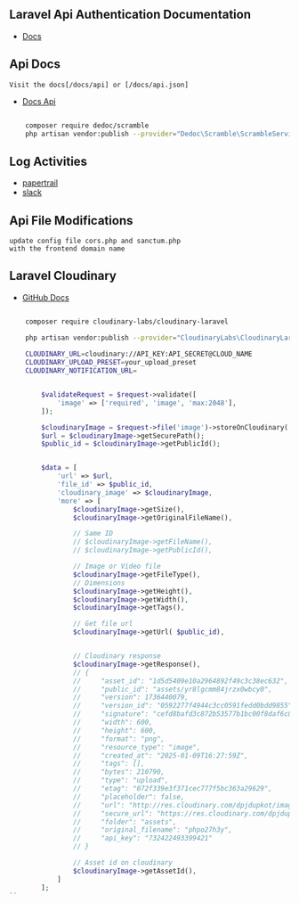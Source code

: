 
## Laravel Api Authentication Documentation
- [Docs](https://www.postman.com/sdnss2/laravel-api-authentication-documentation/overview)


## Api Docs
    Visit the docs[/docs/api] or [/docs/api.json]
- [Docs Api](https://scramble.dedoc.co/installation)
```sh

    composer require dedoc/scramble
    php artisan vendor:publish --provider="Dedoc\Scramble\ScrambleServiceProvider" --tag="scramble-config"

```


## Log Activities
- [papertrail](https://www.papertrail.com/)
- [slack](slack.com)


## Api File Modifications
    update config file cors.php and sanctum.php
    with the frontend domain name


## Laravel Cloudinary 
- [GitHub Docs](https://github.com/cloudinary-community/cloudinary-laravel/)
```sh

    composer require cloudinary-labs/cloudinary-laravel

    php artisan vendor:publish --provider="CloudinaryLabs\CloudinaryLaravel\CloudinaryServiceProvider" --tag="cloudinary-laravel-config"
    
    CLOUDINARY_URL=cloudinary://API_KEY:API_SECRET@CLOUD_NAME
    CLOUDINARY_UPLOAD_PRESET=your_upload_preset
    CLOUDINARY_NOTIFICATION_URL=
```
```php

        $validateRequest = $request->validate([
            'image' => ['required', 'image', 'max:2048'],
        ]);

        $cloudinaryImage = $request->file('image')->storeOnCloudinary('assets');
        $url = $cloudinaryImage->getSecurePath();
        $public_id = $cloudinaryImage->getPublicId();


        $data = [
            'url' => $url,
            'file_id' => $public_id,
            'cloudinary_image' => $cloudinaryImage,
            'more' => [
                $cloudinaryImage->getSize(), 
                $cloudinaryImage->getOriginalFileName(), 

                // Same ID
                // $cloudinaryImage->getFileName(),
                // $cloudinaryImage->getPublicId(),

                // Image or Video file
                $cloudinaryImage->getFileType(),
                // Dimensions
                $cloudinaryImage->getHeight(),
                $cloudinaryImage->getWidth(),
                $cloudinaryImage->getTags(),

                // Get file url
                $cloudinaryImage->getUrl( $public_id),


                // Cloudinary response
                $cloudinaryImage->getResponse(),
                // {
                //     "asset_id": "1d5d5409e10a2964892f49c3c38ec632",
                //     "public_id": "assets/yr8lgcmm84jrzx0wbcy0",
                //     "version": 1736440079,
                //     "version_id": "0592277f4944c3cc0591fedd0bdd9855",
                //     "signature": "cefd8bafd3c872b53577b1bc00f8daf6c85c615f",
                //     "width": 600,
                //     "height": 600,
                //     "format": "png",
                //     "resource_type": "image",
                //     "created_at": "2025-01-09T16:27:59Z",
                //     "tags": [],
                //     "bytes": 210790,
                //     "type": "upload",
                //     "etag": "072f339e3f371cec777f5bc363a29629",
                //     "placeholder": false,
                //     "url": "http://res.cloudinary.com/dpjdupkot/image/upload/v1736440079/assets/yr8lgcmm84jrzx0wbcy0.png",
                //     "secure_url": "https://res.cloudinary.com/dpjdupkot/image/upload/v1736440079/assets/yr8lgcmm84jrzx0wbcy0.png",
                //     "folder": "assets",
                //     "original_filename": "phpo27h3y",
                //     "api_key": "732422493399421"
                // }

                // Asset id on cloudinary
                $cloudinaryImage->getAssetId(),
            ]
        ];
``